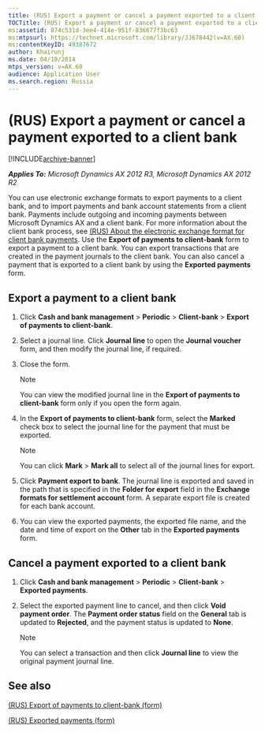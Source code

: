 ```yaml
---
title: (RUS) Export a payment or cancel a payment exported to a client bank
TOCTitle: (RUS) Export a payment or cancel a payment exported to a client bank
ms:assetid: 874c531d-3ee4-414e-951f-836677f3bc63
ms:mtpsurl: https://technet.microsoft.com/library/JJ678442(v=AX.60)
ms:contentKeyID: 49387672
author: Khairunj
ms.date: 04/18/2014
mtps_version: v=AX.60
audience: Application User
ms.search.region: Russia
---
```


# (RUS) Export a payment or cancel a payment exported to a client bank 


[!INCLUDE[archive-banner](includes/archive-banner.md)]


_**Applies To:** Microsoft Dynamics AX 2012 R3, Microsoft Dynamics AX 2012 R2_

You can use electronic exchange formats to export payments to a client bank, and to import payments and bank account statements from a client bank. Payments include outgoing and incoming payments between Microsoft Dynamics AX and a client bank. For more information about the client bank process, see [(RUS) About the electronic exchange format for client bank payments](rus-about-the-electronic-exchange-format-for-client-bank-payments.md). Use the **Export of payments to client-bank** form to export a payment to a client bank. You can export transactions that are created in the payment journals to the client bank. You can also cancel a payment that is exported to a client bank by using the **Exported payments** form.

## Export a payment to a client bank

1.  Click **Cash and bank management** \> **Periodic** \> **Client-bank** \> **Export of payments to client-bank**.

2.  Select a journal line. Click **Journal line** to open the **Journal voucher** form, and then modify the journal line, if required.

3.  Close the form.
    

    > [!NOTE]
    > <P>You can view the modified journal line in the <STRONG>Export of payments to client-bank</STRONG> form only if you open the form again.</P>



4.  In the **Export of payments to client-bank** form, select the **Marked** check box to select the journal line for the payment that must be exported.
    

    > [!NOTE]
    > <P>You can click <STRONG>Mark</STRONG> &gt; <STRONG>Mark all</STRONG> to select all of the journal lines for export.</P>



5.  Click **Payment export to bank**. The journal line is exported and saved in the path that is specified in the **Folder for export** field in the **Exchange formats for settlement account** form. A separate export file is created for each bank account.

6.  You can view the exported payments, the exported file name, and the date and time of export on the **Other** tab in the **Exported payments** form.

## Cancel a payment exported to a client bank

1.  Click **Cash and bank management** \> **Periodic** \> **Client-bank** \> **Exported payments**.

2.  Select the exported payment line to cancel, and then click **Void payment order**. The **Payment order status** field on the **General** tab is updated to **Rejected**, and the payment status is updated to **None**.
    

    > [!NOTE]
    > <P>You can select a transaction and then click <STRONG>Journal line</STRONG> to view the original payment journal line.</P>



## See also

[(RUS) Export of payments to client-bank (form)](https://technet.microsoft.com/library/jj678349\(v=ax.60\))

[(RUS) Exported payments (form)](https://technet.microsoft.com/library/jj678336\(v=ax.60\))

  


